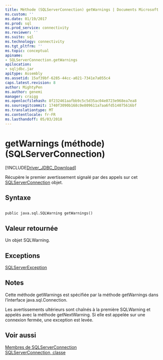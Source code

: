 ```yaml
---
title: Méthode (SQLServerConnection) getWarnings | Documents Microsoft
ms.custom: ''
ms.date: 01/19/2017
ms.prod: sql
ms.prod_service: connectivity
ms.reviewer: ''
ms.suite: sql
ms.technology: connectivity
ms.tgt_pltfrm: ''
ms.topic: conceptual
apiname:
- SQLServerConnection.getWarnings
apilocation:
- sqljdbc.jar
apitype: Assembly
ms.assetid: 15af39bf-6285-44cc-a021-7341e7a055c4
caps.latest.revision: 8
author: MightyPen
ms.author: genemi
manager: craigg
ms.openlocfilehash: 8f232461aafbb9c5c5d35ac04e0723e968ea7ea8
ms.sourcegitcommit: 1740f3090b168c0e809611a7aa6fd514075616bf
ms.translationtype: MT
ms.contentlocale: fr-FR
ms.lasthandoff: 05/03/2018
---
```

# <a name="getwarnings-method-sqlserverconnection"></a>getWarnings (méthode) (SQLServerConnection)
[!INCLUDE[Driver_JDBC_Download](../../../includes/driver_jdbc_download.md)]

  Récupère le premier avertissement signalé par des appels sur cet [SQLServerConnection](../../../connect/jdbc/reference/sqlserverconnection-class.md) objet.  
  
## <a name="syntax"></a>Syntaxe  
  
```  
  
public java.sql.SQLWarning getWarnings()  
```  
  
## <a name="return-value"></a>Valeur retournée  
 Un objet SQLWarning.  
  
## <a name="exceptions"></a>Exceptions  
 [SQLServerException](../../../connect/jdbc/reference/sqlserverexception-class.md)  
  
## <a name="remarks"></a>Notes  
 Cette méthode getWarnings est spécifiée par la méthode getWarnings dans l’interface java.sql.Connection.  
  
 Les avertissements ultérieurs sont chaînés à la première SQLWarning et appelés avec la méthode getNextWarning. Si elle est appelée sur une connexion fermée, une exception est levée.  
  
## <a name="see-also"></a>Voir aussi  
 [Membres de SQLServerConnection](../../../connect/jdbc/reference/sqlserverconnection-members.md)   
 [SQLServerConnection, classe](../../../connect/jdbc/reference/sqlserverconnection-class.md)  
  
  
